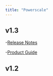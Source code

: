 ```yaml
---
title: "Powerscale"
---
```


## v1.3
-[Release Notes](/pdf/RN_isilon.pdf)

-[Product Guide](/pdf/PG_isilon.pdf) 

## v1.2

